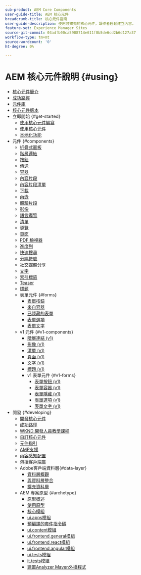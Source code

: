```yaml
---
sub-product: AEM Core Components
user-guide-title: AEM 核心元件
breadcrumb-title: 核心元件指南
user-guide-description: 使用可擴充的核心元件，讓作者輕鬆建立內容。
feature-set: Experience Manager Sites
source-git-commit: 04adfb00ca5908714e611f8b5de6cd2b6d127a37
workflow-type: tm+mt
source-wordcount: '0'
ht-degree: 0%

---
```



# AEM 核心元件說明 {#using}

+ [核心元件簡介](introduction.md)
+ [成功路徑](developing/success.md)
+ [元件庫](https://adobe.com/go/aem_cmp_library)
+ [核心元件版本](versions.md)
+ 立即開始 {#get-started}
   + [使用核心元件編寫](get-started/authoring.md)
   + [使用核心元件](get-started/using.md)
   + [本地化功能](get-started/localization.md)
+ 元件 {#components}
   + [折疊式面板](components/accordion.md)
   + [階層連結](components/breadcrumb.md)
   + [按鈕](components/button.md)
   + [傳送](components/carousel.md)
   + [容器](components/container.md)
   + [內容片段](components/content-fragment-component.md)
   + [內容片段清單](components/content-fragment-list.md)
   + [下載](components/download.md)
   + [內嵌](components/embed.md)
   + [體驗片段](components/experience-fragment.md)
   + [影像](components/image.md)
   + [語言導覽](components/language-navigation.md)
   + [清單](components/list.md)
   + [導覽](components/navigation.md)
   + [頁面](components/page.md)
   + [PDF 檢視器](components/pdf-viewer.md)
   + [進度列](components/progress-bar.md)
   + [快速搜尋](components/quick-search.md)
   + [分隔符號](components/separator.md)
   + [社交媒體分享](components/sharing.md)
   + [文字](components/text.md)
   + [索引標籤](components/tabs.md)
   + [Teaser](components/teaser.md)
   + [標題](components/title.md)
   + 表單元件 {#forms}
      + [表單按鈕](components/forms/form-button.md)
      + [來自容器](components/forms/form-container.md)
      + [已隱藏的表單](components/forms/form-hidden.md)
      + [表單選項](components/forms/form-options.md)
      + [表單文字](components/forms/form-text.md)
   + v1 元件 {#v1-components}
      + [階層連結 (v1)](components/v1/breadcrumb-v1.md)
      + [影像 (v1)](components/v1/image-v1.md)
      + [清單 (v1)](components/v1/list-v1.md)
      + [頁面 (v1)](components/v1/page-v1.md)
      + [文字 (v1)](components/v1/text-v1.md)
      + [標題 (v1)](components/v1/title-v1.md)
      + v1 表單元件 {#v1-forms}
         + [表單按鈕 (v1)](components/v1/form-button-v1.md)
         + [表單容器 (v1)](components/v1/form-container-v1.md)
         + [表單隱藏 (v1)](components/v1/form-hidden-v1.md)
         + [表單選項 (v1)](components/v1/form-options-v1.md)
         + [表單文字 (v1)](components/v1/form-text-v1.md)
+ 開發 {#developing}
   + [開發核心元件](developing/overview.md)
   + [成功路徑](https://experienceleague.adobe.com/docs/experience-manager-core-components/using/success.html)
   + [WKND 開發人員教學課程](https://experienceleague.adobe.com/docs/experience-manager-learn/getting-started-wknd-tutorial-develop/overview.html)
   + [自訂核心元件](developing/customizing.md)
   + [元件指引](developing/guidelines.md)
   + [AMP支援](developing/amp.md)
   + [內容感知配置](developing/context-aware-configs.md)
   + [包括客戶端庫](developing/including-clientlibs.md)
   + Adobe客戶端資料層{#data-layer}
      + [資料層概觀](developing/data-layer/overview.md)
      + [與資料層整合](developing/data-layer/integrations.md)
      + [擴充資料層](developing/data-layer/extending.md)
   + AEM 專案原型 {#archetype}
      + [原型概述](developing/archetype/overview.md)
      + [使用原型](developing/archetype/using.md)
      + [核心模組](developing/archetype/core.md)
      + [ui.apps模組](developing/archetype/uiapps.md)
      + [預編譯的套件指令碼](developing/archetype/precompiled-bundled-scripts.md)
      + [ui.content模組](developing/archetype/uicontent.md)
      + [ui.frontend.general模組](developing/archetype/uifrontend.md)
      + [ui.frontend.react模組](developing/archetype/uifrontend-react.md)
      + [ui.frontend.angular模組](developing/archetype/uifrontend-angular.md)
      + [ui.tests模組](developing/archetype/uitests.md)
      + [it.tests模組](developing/archetype/ittests.md)
      + [建置Analyzer Maven外掛程式](developing/archetype/build-analyzer-maven-plugin.md)
